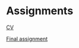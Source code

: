 # Assignments

[CV](https://github.com/hiskevanrooi/Assignment/blob/master/CV.md)

[Final assignment](https://github.com/hiskevanrooi/Assignment/blob/master/Cournot%20competition%20in%20practice.ipynb)
